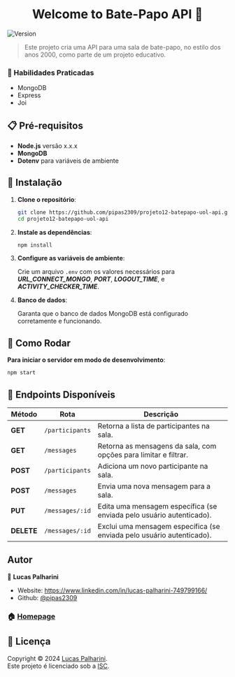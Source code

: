 <h1 align="center">Welcome to Bate-Papo API 👋</h1>
<p>
  <img alt="Version" src="https://img.shields.io/badge/version-1.0.0-blue.svg?cacheSeconds=2592000" />
</p>

> Este projeto cria uma API para uma sala de bate-papo, no estilo dos anos 2000, como parte de um projeto educativo.

### 📌 Habilidades Praticadas

- MongoDB
- Express
- Joi

## 📋 Pré-requisitos

- **Node.js** versão x.x.x
- **MongoDB**
- **Dotenv** para variáveis de ambiente

## 🚀 Instalação

1. **Clone o repositório**:
   ```bash
   git clone https://github.com/pipas2309/projeto12-batepapo-uol-api.git
   cd projeto12-batepapo-uol-api
   ```

2. **Instale as dependências**:
    
    ```bash
    npm install
   ```
   
3. **Configure as variáveis de ambiente**:
    
    Crie um arquivo `.env` com os valores necessários para _**URL_CONNECT_MONGO**_, **_PORT_**, **_LOGOUT_TIME_**, e **_ACTIVITY_CHECKER_TIME_**.

4. **Banco de dados**:

   Garanta que o banco de dados MongoDB está configurado corretamente e funcionando.

## 🏃 Como Rodar

   **Para iniciar o servidor em modo de desenvolvimento**:

   ```bash
   npm start
   ```

## 🚪 Endpoints Disponíveis

| Método     | Rota            | Descrição                                                             |
|------------|-----------------|-----------------------------------------------------------------------|
| **GET**    | `/participants` | Retorna a lista de participantes na sala.                             |
| **GET**    | `/messages`     | Retorna as mensagens da sala, com opções para limitar e filtrar.      |
| **POST**   | `/participants` | Adiciona um novo participante na sala.                                |
| **POST**   | `/messages`     | Envia uma nova mensagem para a sala.                                  |
| **PUT**    | `/messages/:id` | Edita uma mensagem específica (se enviada pelo usuário autenticado).  |
| **DELETE** | `/messages/:id` | Exclui uma mensagem específica (se enviada pelo usuário autenticado). |

## Autor

👤 **Lucas Palharini**

* Website: https://www.linkedin.com/in/lucas-palharini-749799166/
* Github: [@pipas2309](https://github.com/pipas2309)

### 🏠 [Homepage](https://github.com/pipas2309/projeto12-batepapo-uol-api#readme)

## 📝 Licença

Copyright © 2024 [Lucas Palharini](https://github.com/pipas2309).<br />
Este projeto é licenciado sob a [ISC](https://github.com/pipas2309/projeto12-batepapo-uol-api/blob/master/LICENSE).
